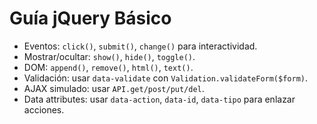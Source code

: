# Guía jQuery Básico

- Eventos: `click()`, `submit()`, `change()` para interactividad.
- Mostrar/ocultar: `show()`, `hide()`, `toggle()`.
- DOM: `append()`, `remove()`, `html()`, `text()`.
- Validación: usar `data-validate` con `Validation.validateForm($form)`.
- AJAX simulado: usar `API.get/post/put/del`.
- Data attributes: usar `data-action`, `data-id`, `data-tipo` para enlazar acciones.
